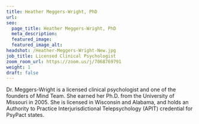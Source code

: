 ```yaml
---
title: Heather Meggers-Wright, PhD
url: 
seo:
  page_title: Heather Meggers-Wright, PhD
  meta_description: 
  featured_image: 
  featured_image_alt: 
headshot: /Heather-Meggers-Wright-New.jpg
job_title: Licensed Clinical Psychologist
zoom_room_url: https://zoom.us/j/7068769791
weight: 1
draft: false
---
```


Dr. Meggers-Wright is a licensed clinical psychologist and one of the founders of Mind Team. She earned her Ph.D. from the University of Missouri in 2005. She is licensed in Wisconsin and Alabama, and holds an Authority to Practice Interjurisdictional Telepsychology (APIT) credential for PsyPact states.